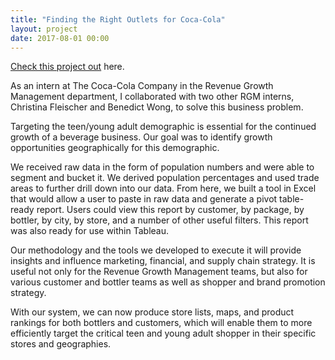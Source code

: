 ```yaml
---
title: "Finding the Right Outlets for Coca-Cola"
layout: project
date: 2017-08-01 00:00
---
```


[Check this project out](https://mahara.gatech.edu/view/view.php?t=Q3UdN9s2nT5v6aCzJjMW) here.

As an intern at The Coca-Cola Company in the Revenue Growth Management department, I collaborated with two other RGM interns, Christina Fleischer and Benedict Wong, to solve this business problem.

Targeting the teen/young adult demographic is essential for the continued growth of a beverage business. Our goal was to identify growth opportunities geographically for this demographic.

We received raw data in the form of population numbers and were able to segment and bucket it. We derived population percentages and used trade areas to further drill down into our data. From here, we built a tool in Excel that would allow a user to paste in raw data and generate a pivot table-ready report. Users could view this report by customer, by package, by bottler, by city, by store, and a number of other useful filters. This report was also ready for use within Tableau.

Our methodology and the tools we developed to execute it will provide insights and influence marketing, financial, and supply chain strategy. It is useful not only for the Revenue Growth Management teams, but also for various customer and bottler teams as well as shopper and brand promotion strategy.

With our system, we can now produce store lists, maps, and product rankings for both bottlers and customers, which will enable them to more efficiently target the critical teen and young adult shopper in their specific stores and geographies.
